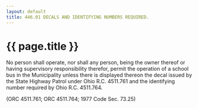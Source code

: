 ```yaml
---
layout: default 
title: 446.01 DECALS AND IDENTIFYING NUMBERS REQUIRED.
---
```


{{ page.title }}
================

No person shall operate, nor shall any person, being the owner thereof
or having supervisory responsibility therefor, permit the operation of a
school bus in the Municipality unless there is displayed thereon the
decal issued by the State Highway Patrol under Ohio R.C. 4511.761 and
the identifying number required by Ohio R.C. 4511.764.

(ORC 4511.761; ORC 4511.764; 1977 Code Sec. 73.25)
